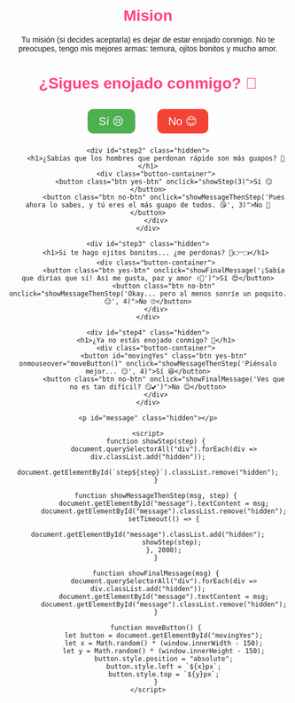 # Mision
Tu misión (si decides aceptarla) es dejar de estar enojado conmigo. No te preocupes, tengo mis mejores armas: ternura, ojitos bonitos y mucho amor.
<!DOCTYPE html>
<html lang="es">
<head>
    <meta charset="UTF-8">
    <meta name="viewport" content="width=device-width, initial-scale=1.0">
    <title>Para ti 💖</title>
    <style>
        body {
            font-family: Arial, sans-serif;
            text-align: center;
            margin: 50px;
        }
        h1 {
            color: #ff4081;
        }
        .btn {
            font-size: 20px;
            padding: 10px 20px;
            margin: 10px;
            border: none;
            cursor: pointer;
            border-radius: 10px;
            position: relative;
        }
        .yes-btn {
            background-color: #4CAF50;
            color: white;
        }
        .no-btn {
            background-color: #f44336;
            color: white;
        }
        .hidden {
            display: none;
        }
        .button-container {
            display: flex;
            justify-content: center;
            gap: 20px;
            margin-top: 20px;
        }
    </style>
</head>
<body>
    <div id="step1">
        <h1>¿Sigues enojado conmigo? 🥺</h1>
        <div class="button-container">
            <button class="btn yes-btn" onclick="showStep(2)">Sí 😢</button>
            <button class="btn no-btn" onclick="showFinalMessage('¡Sabía que no podías resistirte! Eres el mejor del mundo y te amo con todo y chocheras de abuelito. 💖')">No 😊</button>
        </div>
    </div>
    
    <div id="step2" class="hidden">
        <h1>¿Sabías que los hombres que perdonan rápido son más guapos? 🤩</h1>
        <div class="button-container">
            <button class="btn yes-btn" onclick="showStep(3)">Sí 😏</button>
            <button class="btn no-btn" onclick="showMessageThenStep('Pues ahora lo sabes, y tú eres el más guapo de todos. 😘', 3)">No 🤔</button>
        </div>
    </div>
    
    <div id="step3" class="hidden">
        <h1>Si te hago ojitos bonitos... ¿me perdonas? 🥺👉👈</h1>
        <div class="button-container">
            <button class="btn yes-btn" onclick="showFinalMessage('¡Sabía que dirías que sí! Así me gusta, paz y amor ✌️💖')">Sí 😍</button>
            <button class="btn no-btn" onclick="showMessageThenStep('Okay... pero al menos sonríe un poquito. 😏', 4)">No 🙄</button>
        </div>
    </div>
    
    <div id="step4" class="hidden">
        <h1>¿Ya no estás enojado conmigo? 🥰</h1>
        <div class="button-container">
            <button id="movingYes" class="btn yes-btn" onmouseover="moveButton()" onclick="showMessageThenStep('Piénsalo mejor... 😏', 4)">Sí 😆</button>
            <button class="btn no-btn" onclick="showFinalMessage('Ves que no es tan difícil? 😏💕')">No 😊</button>
        </div>
    </div>
    
    <p id="message" class="hidden"></p>
    
    <script>
        function showStep(step) {
            document.querySelectorAll("div").forEach(div => div.classList.add("hidden"));
            document.getElementById(`step${step}`).classList.remove("hidden");
        }
        
        function showMessageThenStep(msg, step) {
            document.getElementById("message").textContent = msg;
            document.getElementById("message").classList.remove("hidden");
            setTimeout(() => {
                document.getElementById("message").classList.add("hidden");
                showStep(step);
            }, 2000);
        }
        
        function showFinalMessage(msg) {
            document.querySelectorAll("div").forEach(div => div.classList.add("hidden"));
            document.getElementById("message").textContent = msg;
            document.getElementById("message").classList.remove("hidden");
        }
        
        function moveButton() {
            let button = document.getElementById("movingYes");
            let x = Math.random() * (window.innerWidth - 150);
            let y = Math.random() * (window.innerHeight - 150);
            button.style.position = "absolute";
            button.style.left = `${x}px`;
            button.style.top = `${y}px`;
        }
    </script>
</body>
</html>
